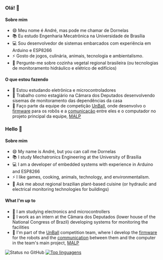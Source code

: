### Olá! 👋

#### Sobre mim

- 😄 Meu nome é André, mas pode me chamar de Dornelas
- 📚 Eu estudo Engenharia Mecatrônica na Universidade de Brasília
- 💻 Sou desenvolvedor de sistemas embarcados com experiência em Arduino e ESP8266
- ⚡ Gosto de jogos, culinária, animais, tecnologia e ambientalismo.
- 💬 Pergunte-me sobre cozinha vegetal regional brasileira (ou tecnologias de monitoramento hidráulico e elétrico de edifícios)

#### O que estou fazendo

- 🌱 Estou estudando eletrônica e microcontroladores
- 🔭 Trabalho como estagiário na Câmara dos Deputados desenvolvendo sisemas de monitoramento das dependências da casa
- 🤖 Faço parte da equipe de competição [UnBall](https://unball.github.io/), onde desenvolvo o [firmware](https://github.com/unball/Firmware) para os robôs e a [comunicação](https://github.com/unball/communication) entre eles e o computador no projeto principal da equipe, [MALP](https://github.com/unball/MALP)

### Hello 👋

#### Sobre mim

- 😄 My name is André, but you can call me Dornelas
- 📚 I study Mechatronics Engineering at the University of Brasília
- 💻 I am a developer of embedded systems with experience in Arduino and ESP8266
- ⚡ I like games, cooking, animals, technology, and environmentalism.
- 💬 Ask me about regional brazilian plant-based cuisine (or hydraulic and electrical monitoring technologies for buildings)

#### What I'm up to

- 🌱 I am studying electronics and microcontrollers
- 🔭 I work as an intern at the Câmara dos Deputados (lower house of the National Congress of Brazil) developing systems for monitoring the facilities
- 🤖 I'm part of the [UnBall](https://unball.github.io/) competition team, where I develop the [firmware](https://github.com/unball/Firmware) for the robots and the [communication](https://github.com/unball/communication) between them and the computer in the team's main project, [MALP](https://github.com/unball/MALP)

![Status no GitHub](https://github-readme-stats.vercel.app/api?username=adornelas)
[![Top linguagens](https://github-readme-stats.vercel.app/api/top-langs/?username=adornelas&langs_count=8&layout=compact)](https://github.com/adornelas/github-readme-stats)
